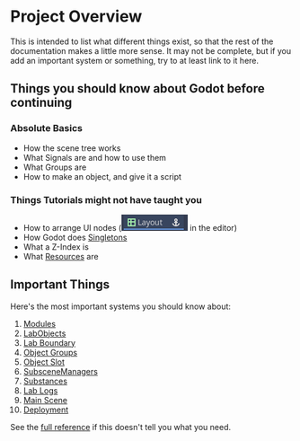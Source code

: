 # Project Overview

This is intended to list what different things exist, so that the rest of the documentation makes a little more sense. It may not be complete, but if you add an important system or something, try to at least link to it here.

## Things you should know about Godot before continuing
### Absolute Basics
- How the scene tree works
- What Signals are and how to use them
- What Groups are
- How to make an object, and give it a script
### Things Tutorials might not have taught you
- How to arrange UI nodes (![Layout Presets](layout_presets_image.png) in the editor)
- How Godot does [Singletons](https://docs.godotengine.org/en/3.5/tutorials/scripting/singletons_autoload.html)
- What a Z-Index is
- What [Resources](https://docs.godotengine.org/en/3.5/tutorials/scripting/resources.html) are

## Important Things

Here's the most important systems you should know about:

1. [Modules](/docs/reference/modules.md)
2. [LabObjects](/docs/reference/labobject.md)
3. [Lab Boundary](/docs/reference/labboundary.md)
4. [Object Groups](/docs/reference/groups/index.md)
5. [Object Slot](/docs/reference/objectslot.md)
6. [SubsceneManagers](/docs/reference/subscenemanagers.md)
7. [Substances](/docs/reference/substances.md)
8. [Lab Logs](/docs/reference/lablogs.md)
9. [Main Scene](/docs/reference/mainscene.md)
10. [Deployment](/docs/reference/deployment.md)

See the [full reference](/docs/index.md#reference) if this doesn't tell you what you need.